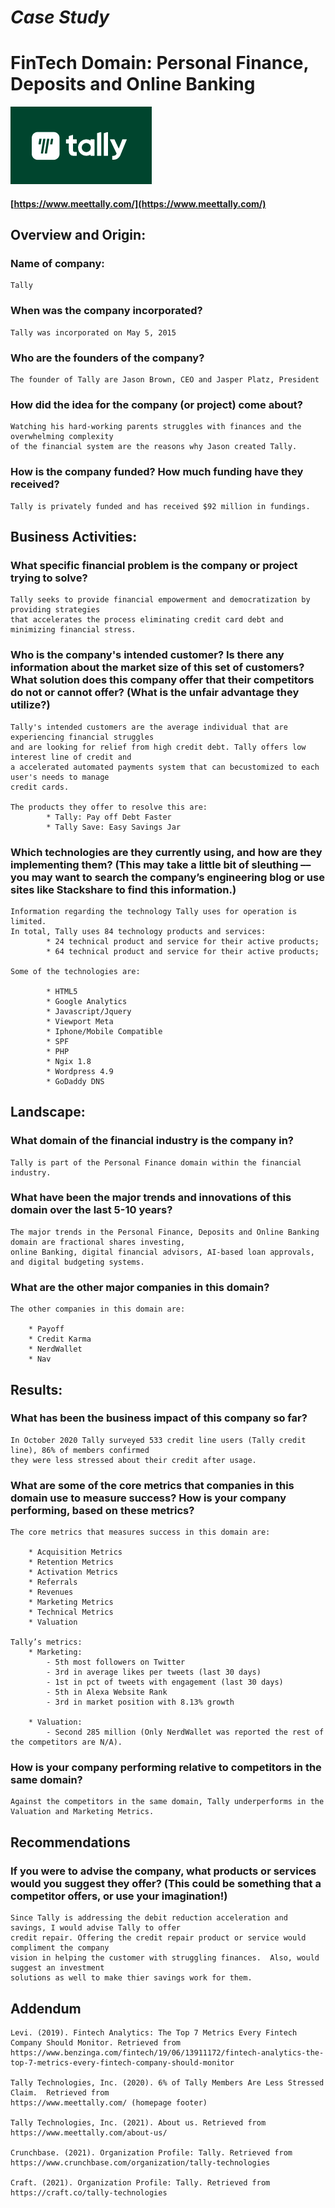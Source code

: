 # *Case Study* 
# FinTech Domain: Personal Finance, Deposits and Online Banking

[![web](images/Tally.png "Tally")](https://www.meettally.com)
#### [https://www.meettally.com/](https://www.meettally.com/)

## Overview and Origin:
 
### Name of company: 

    Tally
 
### When was the company incorporated?
 
    Tally was incorporated on May 5, 2015
 
### Who are the founders of the company?
 
    The founder of Tally are Jason Brown, CEO and Jasper Platz, President
 
### How did the idea for the company (or project) come about?
 
    Watching his hard-working parents struggles with finances and the overwhelming complexity 
    of the financial system are the reasons why Jason created Tally.
 
### How is the company funded? How much funding have they received?
 
    Tally is privately funded and has received $92 million in fundings.
 
## Business Activities:
 
### What specific financial problem is the company or project trying to solve?
 
    Tally seeks to provide financial empowerment and democratization by providing strategies 
    that accelerates the process eliminating credit card debt and minimizing financial stress.
 
 
### Who is the company's intended customer?  Is there any information about the market size of this set of customers?  What solution does this company offer that their competitors do not or cannot offer? (What is the unfair advantage they utilize?)
 
    Tally's intended customers are the average individual that are experiencing financial struggles 
    and are looking for relief from high credit debt. Tally offers low interest line of credit and 
    a accelerated automated payments system that can becustomized to each user's needs to manage 
    credit cards.  
    
    The products they offer to resolve this are:
            * Tally: Pay off Debt Faster 
            * Tally Save: Easy Savings Jar
 
### Which technologies are they currently using, and how are they implementing them? (This may take a little bit of sleuthing –– you may want to search the company’s engineering blog or use sites like Stackshare to find this information.)
 
    Information regarding the technology Tally uses for operation is limited. 
    In total, Tally uses 84 technology products and services:
            * 24 technical product and service for their active products; 
            * 64 technical product and service for their active products;
 
    Some of the technologies are:
 
            * HTML5
            * Google Analytics
            * Javascript/Jquery
            * Viewport Meta
            * Iphone/Mobile Compatible
            * SPF
            * PHP
            * Ngix 1.8    
            * Wordpress 4.9
            * GoDaddy DNS
 
## Landscape:
 
### What domain of the financial industry is the company in?
 
    Tally is part of the Personal Finance domain within the financial industry.
 
### What have been the major trends and innovations of this domain over the last 5-10 years?
 
    The major trends in the Personal Finance, Deposits and Online Banking domain are fractional shares investing, 
    online Banking, digital financial advisors, AI-based loan approvals, and digital budgeting systems.
 
### What are the other major companies in this domain?
 
    The other companies in this domain are:
   
        * Payoff
        * Credit Karma
        * NerdWallet
        * Nav
    
## Results:
 
### What has been the business impact of this company so far?
 
    In October 2020 Tally surveyed 533 credit line users (Tally credit line), 86% of members confirmed 
    they were less stressed about their credit after usage.
 
### What are some of the core metrics that companies in this domain use to measure success? How is your company performing, based on these metrics?
 
    The core metrics that measures success in this domain are:
 
        * Acquisition Metrics
        * Retention Metrics
        * Activation Metrics
        * Referrals
        * Revenues
        * Marketing Metrics
        * Technical Metrics
        * Valuation
 
    Tally’s metrics:
        * Marketing:
            - 5th most followers on Twitter 
            - 3rd in average likes per tweets (last 30 days)
            - 1st in pct of tweets with engagement (last 30 days)
            - 5th in Alexa Website Rank
            - 3rd in market position with 8.13% growth

        * Valuation:
            - Second 285 million (Only NerdWallet was reported the rest of the competitors are N/A).
 
### How is your company performing relative to competitors in the same domain?
 
    Against the competitors in the same domain, Tally underperforms in the Valuation and Marketing Metrics.
 
 
## Recommendations
 
### If you were to advise the company, what products or services would you suggest they offer? (This could be something that a competitor offers, or use your imagination!)
 
    Since Tally is addressing the debit reduction acceleration and savings, I would advise Tally to offer 
    credit repair. Offering the credit repair product or service would compliment the company 
    vision in helping the customer with struggling finances.  Also, would suggest an investment 
    solutions as well to make thier savings work for them.


## Addendum

    Levi. (2019). Fintech Analytics: The Top 7 Metrics Every Fintech Company Should Monitor. Retrieved from
    https://www.benzinga.com/fintech/19/06/13911172/fintech-analytics-the-top-7-metrics-every-fintech-company-should-monitor

    Tally Technologies, Inc. (2020). 6% of Tally Members Are Less Stressed Claim.  Retrieved from 
    https://www.meettally.com/ (homepage footer)

    Tally Technologies, Inc. (2021). About us. Retrieved from
    https://www.meettally.com/about-us/

    Crunchbase. (2021). Organization Profile: Tally. Retrieved from
    https://www.crunchbase.com/organization/tally-technologies

    Craft. (2021). Organization Profile: Tally. Retrieved from
    https://craft.co/tally-technologies
    





